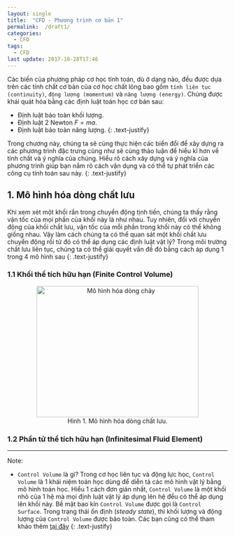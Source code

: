 ```yaml
---
layout: single
title:  "CFD - Phương trình cơ bản 1"
permalink:  /draft1/
categories: 
  - CFD
tags:
  - CFD
last update: 2017-10-28T17:46
---
```

Các biến của phương pháp cơ học tính toán, dù ở dạng nào, đều được dựa trên các tính chất cơ bản của cơ học chất lỏng bao gồm `tính liên tục (continuity)`, `động lượng (momentum)` và `năng lượng (energy)`. Chúng được khái quát hóa bằng các định luật toán học cơ bản sau:
  - Định luật bảo toàn khối lượng.
  - Định luật 2 Newton $F = ma$.
  - Định luật bảo toàn năng lượng.
{: .text-justify}

Trong chương này, chúng ta sẽ cùng thực hiện các biến đổi để xây dựng ra các phương trình đặc trưng cũng như sẽ cùng thảo luận để hiểu kĩ hơn về tính chất và ý nghĩa của chúng. Hiểu rõ cách xây dựng và ý nghĩa của phương trình giúp bạn nắm rõ cách vận dụng và có thể tự phát triển các công cụ tính toán sau này.
{: .text-justify}

## 1. Mô hình hóa dòng chất lưu

Khi xem xét một khối rắn trong chuyển động tịnh tiến, chúng ta thấy rằng vận tốc của mọi phần của khối này là như nhau. Tuy nhiên, đối với chuyển động của khối chất lưu, vận tốc của mỗi phần trong khối này có thể không giống nhau. Vậy làm cách chúng ta có thể quan sát một khối chất lưu chuyển động rồi từ đó có thể áp dụng các định luật vật lý? Trong môi trường chất lưu liên tục, chúng ta có thể giải quyết vấn đề đó bằng cách áp dụng 1 trong 4 mô hình sau
{: .text-justify}

### 1.1 Khối thể tích hữu hạn (Finite Control Volume)

<center>
  <figure>
    <img src="{{ site.url }}{{ site.baseurl }}/assets/images/CFD/Model_of_flow.png" alt="Mô hình hóa dòng chảy" width="370" height="300">
    <figcaption>Hình 1. Mô hình hóa dòng chất lưu.</figcaption>
  </figure>
</center>


### 1.2 Phần tử thể tích hữu hạn (Infinitesimal Fluid Element)


---
Note:
  - `Control Volume` là gì? Trong cơ học liên tục và động lực học, `Control Volume` là 1 khái niệm toán học dùng để diễn tả các mô hình vật lý bằng mô hình toán học. Hiểu 1 cách đơn giản nhất, `Control Volume` là một khối nhỏ của 1 hệ mà mọi định luật vật lý áp dụng lên hệ đều có thể áp dụng lên khối này. Bề mặt bao kín `Control Volume` được gọi là `Control Surface`. Trong trạng thái ổn định (*steady state*), thì khối lượng và động lượng của `Control Volume` được bảo toàn. Các bạn cũng có thể tham khảo thêm [tại đây](https://en.wikipedia.org/wiki/Control_volume)
  {: .text-justify}
